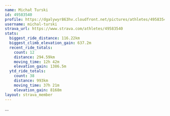 ```yaml
---
name: Michał Turski
id: 49583540
profile: https://dgalywyr863hv.cloudfront.net/pictures/athletes/49583540/14729338/1/large.jpg
username: michal-turski
strava_url: https://www.strava.com/athletes/49583540
stats:
  biggest_ride_distance: 116.22km
  biggest_climb_elevation_gain: 637.2m
  recent_ride_totals:
    count: 12
    distance: 294.59km
    moving_time: 12h 42m
    elevation_gain: 1386.5m
  ytd_ride_totals:
    count: 38
    distance: 993km
    moving_time: 37h 21m
    elevation_gain: 8168m
layout: strava_member
--- 
```

...
